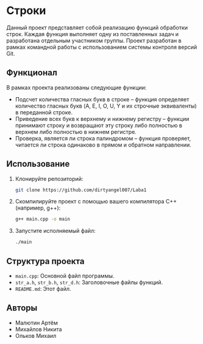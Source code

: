 # Строки   

Данный проект представляет собой реализацию функций обработки строк. Каждая функция выполняет одну из поставленных задач и разработана отдельным участником группы. Проект разработан в рамках командной работы с использованием системы контроля версий Git.

## Функционал

В рамках проекта реализованы следующие функции:  

- Подсчет количества гласных букв в строке – функция определяет количество гласных букв (A, E, I, O, U, Y и их строчные эквиваленты) в переданной строке.  
- Приведение всех букв к верхнему и нижнему регистру – функции принимают строку и возвращают эту строку либо полностью в верхнем либо полностью в нижнем регистре.  
- Проверка, является ли строка палиндромом – функция проверяет, читается ли строка одинаково в прямом и обратном направлении.  

## Использование

1.  Клонируйте репозиторий:

    ```bash
    git clone https://github.com/dirtyangel007/Laba1
    ```

2.  Скомпилируйте проект с помощью вашего компилятора C++ (например, g++):

    ```bash
    g++ main.cpp -o main
    ```

3.  Запустите исполняемый файл:

    ```bash
    ./main
    ```

## Структура проекта

* `main.cpp`: Основной файл программы.
* `str_a.h`, `str_b.h`, `str_d.h`: Заголовочные файлы функций.
* `README.md`: Этот файл.

## Авторы

* Малютин Артём
* Михайлов Никита
* Ольков Михаил
